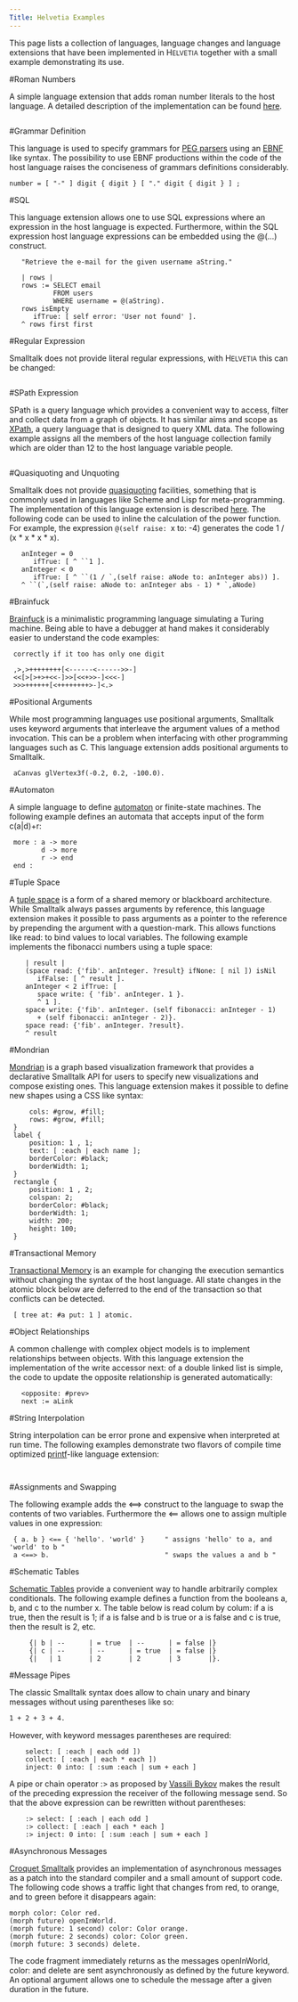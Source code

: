 ```yaml
---
Title: Helvetia Examples
---
```


This page lists a collection of languages, language changes and language extensions that have been implemented in H<small>ELVETIA</small> together with a small example demonstrating its use.

#Roman Numbers

A simple language extension that adds roman number literals to the host language. A detailed description of the implementation can be found [here](%base_url%/research/helvetia/examples/roman-numbers).

```self assert: VII = III + IV.
```

#Grammar Definition

This language is used to specify grammars for [PEG parsers](http://en.wikipedia.org/wiki/Parsing_expression_grammar) using an [EBNF](http://en.wikipedia.org/wiki/Extended_Backus&mdash;Naur_Form) like syntax. The possibility to use EBNF productions within the code of the host language raises the conciseness of grammars definitions considerably.

```digit = "0" | "1" | ... | "9" ;
number = [ "-" ] digit { digit } [ "." digit { digit } ] ;
```

#SQL

This language extension allows one to use SQL expressions where an expression in the host language is expected. Furthermore, within the SQL expression host language expressions can be embedded using the @(...) construct.

```findEmail: aString
   "Retrieve the e-mail for the given username aString."

   | rows |
   rows := SELECT email
           FROM users
           WHERE username = @(aString).
   rows isEmpty
      ifTrue: [ self error: 'User not found' ].
   ^ rows first first
```

#Regular Expression

Smalltalk does not provide literal regular expressions, with H<small>ELVETIA</small> this can be changed: 

```'Nena - 99 Luftballons' =~ /.*\d+.*/
```

#SPath Expression

SPath is a query language which provides a convenient way to access, filter and collect data from a graph of objects. It has similar aims and scope as [XPath](http://www.w3.org/TR/xpath), a query language that is designed to query XML data. The following example assigns all the members of the host language collection family which are older than 12 to the host language variable people.

```people := family:members[age > 12]
```

#Quasiquoting and Unquoting

Smalltalk does not provide [quasiquoting](http://en.wikipedia.org/wiki/Metaprogramming) facilities, something that is commonly used in languages like Scheme and Lisp for meta-programming. The implementation of this language extension is described [here](%base_url%/research/helvetia/languageboxes). The following code can be used to inline the calculation of the power function. For example, the expression `@(self raise: `x to: -4) generates the code 1 / (x \* x \* x \* x).

```raise: aNode to: anInteger
   anInteger = 0
      ifTrue: [ ^ ``1 ].
   anInteger < 0
      ifTrue: [ ^ ``(1 / `,(self raise: aNode to: anInteger abs)) ].
   ^ ``(`,(self raise: aNode to: anInteger abs - 1) * `,aNode)
```

#Brainfuck

[Brainfuck](http://en.wikipedia.org/wiki/Brainfuck) is a minimalistic programming language simulating a Turing machine. Being able to have a debugger at hand makes it considerably easier to understand the code examples:

``` This program multiplies two single-digit numbers and displays the result 
 correctly if it too has only one digit
 	
 ,>,>++++++++[<------<------>>-]
 <<[>[>+>+<<-]>>[<<+>>-]<<<-]
 >>>++++++[<++++++++>-]<.>
```

#Positional Arguments

While most programming languages use positional arguments, Smalltalk uses keyword arguments that interleave the argument values of a method invocation. This can be a problem when interfacing with other programming languages such as C. This language extension adds positional arguments to Smalltalk.

``` aCanvas glTexCoord2f(1.0, 0.0).
 aCanvas glVertex3f(-0.2, 0.2, -100.0).
```

#Automaton

A simple language to define [automaton](http://en.wikipedia.org/wiki/Automata_theory) or finite-state machines. The following example defines an automata that accepts input of the form c(a|d)\+r:

``` init : c -> more
 more : a -> more
        d -> more
        r -> end
 end :
```

#Tuple Space

A [tuple space](http://en.wikipedia.org/wiki/Tuple_space) is a form of a shared memory or blackboard architecture. While Smalltalk always passes arguments by reference, this language extension makes it possible to pass arguments as a pointer to the reference by prepending the argument with a question-mark. This allows functions like read: to bind values to local variables. The following example implements the fibonacci numbers using a tuple space:

``` fibonacci: anInteger
    | result |
    (space read: {'fib'. anInteger. ?result} ifNone: [ nil ]) isNil
       ifFalse: [ ^ result ].
    anInteger < 2 ifTrue: [
       space write: { 'fib'. anInteger. 1 }.
       ^ 1 ].
    space write: {'fib'. anInteger. (self fibonacci: anInteger - 1) 
       + (self fibonacci: anInteger - 2)}.
    space read: {'fib'. anInteger. ?result}.
    ^ result
```

#Mondrian

[Mondrian](http://moose.unibe.ch/tools/mondrian) is a graph based visualization framework that provides a declarative Smalltalk API for users to specify new visualizations and compose existing ones. This language extension makes it possible to define new shapes using a CSS like syntax:

``` shape {
     cols: #grow, #fill;
     rows: #grow, #fill;
 }
 label {
     position: 1 , 1; 
     text: [ :each | each name ];
     borderColor: #black;
     borderWidth: 1;
 }
 rectangle { 
     position: 1 , 2;
     colspan: 2;
     borderColor: #black;
     borderWidth: 1;
     width: 200;
     height: 100;
 }
```

#Transactional Memory

[Transactional Memory](http://en.wikipedia.org/wiki/Transactional_memory) is an example for changing the execution semantics without changing the syntax of the host language.  All state changes in the atomic block below are deferred to the end of the transaction so that conflicts can be detected.

``` tree := BTree new.
 [ tree at: #a put: 1 ] atomic.
```

#Object Relationships

A common challenge with complex object models is to implement relationships between objects. With this language extension the implementation of the write accessor next: of a double linked list is simple, the code to update the opposite relationship is generated automatically:

``` Link>>next: aLink
   <opposite: #prev>
   next := aLink
```

#String Interpolation

String interpolation can be error prone and expensive when interpreted at run time. The following examples demonstrate two flavors of compile time optimized [printf](http://en.wikipedia.org/wiki/Printf)-like language extension:

``` '<1s> owns <2p> pair<3?s:>' << ('Hans' , 1 , false)
```

``` 'You Smalltalk has {Smalltalk allClasses size} classes'
```

#Assignments and Swapping

The following example adds the <\==> construct to the language to swap the contents of two variables. Furthermore the <\== allows one to assign multiple values in one expression:

``` | a b |
 { a. b } <== { 'hello'. 'world' }     " assigns 'hello' to a, and 'world' to b "
 a <==> b.                             " swaps the values a and b "
```

#Schematic Tables

[Schematic Tables](http://subtextual.org/OOPSLA07.pdf) provide a convenient way to handle arbitrarily complex conditionals. The following example defines a function from the booleans a, b, and c to the number x. The table below is read colum by colum: if a is true, then the result is 1; if a is false and b is true or a is false and c is true, then the result is 2, etc.

```x := {| a | = true  | = false | = false | = false |}
     {| b | --      | = true  | --      | = false |}
     {| c | --      | --      | = true  | = false |}
     {|   | 1       | 2       | 2       | 3       |}.
```

#Message Pipes

The classic Smalltalk syntax does allow to chain unary and binary messages without using parentheses like so:

```1 negated isZero.
1 + 2 + 3 + 4.
```

However, with keyword messages parentheses are required:

```(((1 to: 10)
    select: [ :each | each odd ])
    collect: [ :each | each * each ])
    inject: 0 into: [ :sum :each | sum + each ]
```

A pipe or chain operator :> as proposed by [Vassili Bykov](http://blog.3plus4.org/2007/08/30/message-chains/) makes the result of the preceding expression the receiver of the following message send. So that the above expression can be rewritten without parentheses:

```(1 to: 10)
    :> select: [ :each | each odd ]
    :> collect: [ :each | each * each ]
    :> inject: 0 into: [ :sum :each | sum + each ]
```

#Asynchronous Messages

[Croquet Smalltalk](http://www.opencroquet.org/) provides an implementation of asynchronous messages as a patch into the standard compiler and a small amount of support code. The following code shows a traffic light that changes from red, to orange, and to green before it disappears again: 

```morph := CircleMorph new.
morph color: Color red.
(morph future) openInWorld.
(morph future: 1 second) color: Color orange.
(morph future: 2 seconds) color: Color green.
(morph future: 3 seconds) delete.
```

The code fragment immediately returns as the messages openInWorld, color: and delete are sent asynchronously as defined by the future keyword. An optional argument allows one to schedule the message after a given duration in the future.
